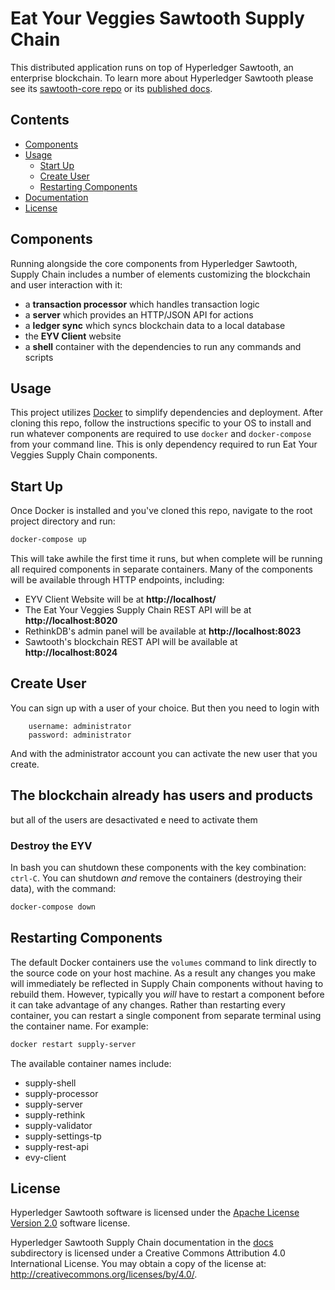 

# Eat Your Veggies Sawtooth Supply Chain

This distributed application runs on top of Hyperledger
Sawtooth, an enterprise blockchain. To learn more about Hyperledger Sawtooth
please see its
[sawtooth-core repo](https://github.com/hyperledger/sawtooth-core) or its
[published docs](https://sawtooth.hyperledger.org/docs/).

## Contents

- [Components](#components)
- [Usage](#usage)
  - [Start Up](#start-up)
  - [Create User](#create-user)
  - [Restarting Components](#restarting-components)
- [Documentation](#documentation)
- [License](#license)

## Components

Running alongside the core components from Hyperledger Sawtooth, Supply Chain
includes a number of elements customizing the blockchain and user interaction
with it:

- a **transaction processor** which handles transaction logic
- a **server** which provides an HTTP/JSON API for actions
- a **ledger sync** which syncs blockchain data to a local database
- the **EYV Client** website
- a **shell** container with the dependencies to run any commands and scripts


## Usage

This project utilizes [Docker](https://www.docker.com/what-docker) to simplify
dependencies and deployment. After cloning this repo, follow the instructions
specific to your OS to install and run whatever components are required to use
`docker` and `docker-compose` from your command line. This is only dependency
required to run Eat Your Veggies Supply Chain components.

## Start Up

Once Docker is installed and you've cloned this repo, navigate to the root
project directory and run:

```bash
docker-compose up
```

This will take awhile the first time it runs, but when complete will be running
all required components in separate containers. Many of the components will be
available through HTTP endpoints, including:

- EYV Client Website will be at **http://localhost/**
- The Eat Your Veggies Supply Chain REST API will be at **http://localhost:8020**
- RethinkDB's admin panel will be available at **http://localhost:8023**
- Sawtooth's blockchain REST API will be available at **http://localhost:8024**

## Create User
You can sign up with a user of your choice.
But then you need to login with 
```
    username: administrator
    password: administrator
```
And with the administrator account you can activate the new user that you create.

## The blockchain already has users and products
but all of the users are desactivated e need to activate them

### Destroy the EYV


In bash you can shutdown these components with the key combination: `ctrl-C`.
You can shutdown _and_ remove the containers (destroying their data), with the
command:

```bash
docker-compose down
```


## Restarting Components

The default Docker containers use the `volumes` command to link directly to the
source code on your host machine. As a result any changes you make will
immediately be reflected in Supply Chain components without having to rebuild
them. However, typically you _will_ have to restart a component before it can
take advantage of any changes. Rather than restarting every container, you can
restart a single component from separate terminal using the container name. For
example:

```bash
docker restart supply-server
```

The available container names include:
- supply-shell
- supply-processor
- supply-server
- supply-rethink
- supply-validator
- supply-settings-tp
- supply-rest-api
- evy-client


## License

Hyperledger Sawtooth software is licensed under the
[Apache License Version 2.0](LICENSE) software license.

Hyperledger Sawtooth Supply Chain documentation in the [docs](docs)
subdirectory is licensed under a Creative Commons Attribution 4.0 International
License.  You may obtain a copy of the license at:
http://creativecommons.org/licenses/by/4.0/.



